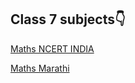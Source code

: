 ## Class 7 subjects👇

[Maths NCERT INDIA](https://www.khanacademy.org/math/in-in-class-7th-math-cbse)



[Maths Marathi](https://www.khanacademy.org/math/mr-class-7)
